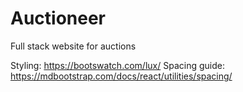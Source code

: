 # Auctioneer
Full stack website for auctions

Styling: https://bootswatch.com/lux/
Spacing guide: https://mdbootstrap.com/docs/react/utilities/spacing/